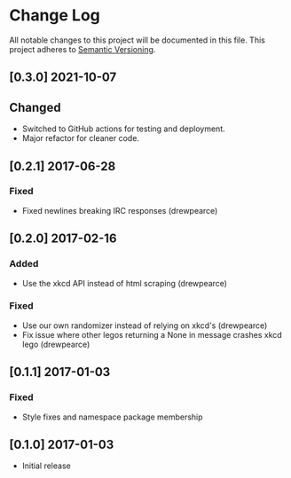 # Change Log

All notable changes to this project will be documented in this file.
This project adheres to [Semantic Versioning](http://semver.org/).

## [0.3.0] 2021-10-07

## Changed

- Switched to GitHub actions for testing and deployment.
- Major refactor for cleaner code.

## [0.2.1] 2017-06-28

### Fixed

- Fixed newlines breaking IRC responses (drewpearce)

## [0.2.0] 2017-02-16

### Added

- Use the xkcd API instead of html scraping (drewpearce)

### Fixed

- Use our own randomizer instead of relying on xkcd's (drewpearce)
- Fix issue where other legos returning a None in message crashes xkcd lego (drewpearce)

## [0.1.1] 2017-01-03

### Fixed

- Style fixes and namespace package membership

## [0.1.0] 2017-01-03

- Initial release
